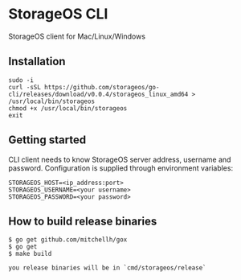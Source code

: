 # StorageOS CLI

StorageOS client for Mac/Linux/Windows

## Installation

```
sudo -i
curl -sSL https://github.com/storageos/go-cli/releases/download/v0.0.4/storageos_linux_amd64 > /usr/local/bin/storageos
chmod +x /usr/local/bin/storageos
exit
```


## Getting started

CLI client needs to know StorageOS server address, username and password. Configuration is supplied through
environment variables:

```
STORAGEOS_HOST=<ip_address:port>
STORAGEOS_USERNAME=<your username>
STORAGEOS_PASSWORD=<your password>
```


## How to build release binaries

```
$ go get github.com/mitchellh/gox
$ go get
$ make build

you release binaries will be in `cmd/storageos/release`
```

